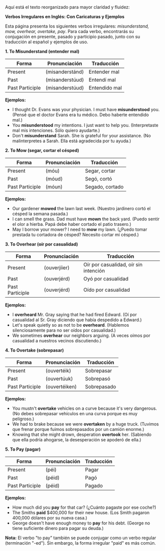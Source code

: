 Aquí está el texto reorganizado para mayor claridad y fluidez:

**Verbos Irregulares en Inglés: Con Caricaturas y Ejemplos**

Esta página presenta los siguientes verbos irregulares: *misunderstand, mow, overhear, overtake, pay*. Para cada verbo, encontrarás su conjugación en presente, pasado y participio pasado, junto con su traducción al español y ejemplos de uso.

**1. To Misunderstand (entender mal)**

| Forma             | Pronunciación   | Traducción     |
|-------------------|-------------------|-----------------|
| Present           | (misanderstánd) | Entender mal    |
| Past              | (misanderstúud) | Entendí mal     |
| Past Participle   | (misanderstúud) | Entendido mal   |

**Ejemplos:**

*   I thought Dr. Evans was your physician. I must have **misunderstood** you. (Pensé que el doctor Evans era tu médico. Debo haberte entendido mal.)
*   You **misunderstood** my intentions. I just want to help you. (Interpretaste mal mis intenciones. Sólo quiero ayudarte.)
*   Don't **misunderstand** Sarah. She is grateful for your assistance. (No malinterpretes a Sarah. Ella está agradecida por tu ayuda.)

**2. To Mow (segar, cortar el césped)**

| Forma             | Pronunciación   | Traducción         |
|-------------------|-------------------|---------------------|
| Present           | (móu)            | Segar, cortar       |
| Past              | (móud)           | Segó, cortó          |
| Past Participle   | (móun)           | Segado, cortado     |

**Ejemplos:**

*   Our gardener **mowed** the lawn last week. (Nuestro jardinero cortó el césped la semana pasada.)
*   I can smell the grass. Dad must have **mown** the back yard. (Puedo sentir el olor a hierba. Papá debe haber cortado el patio trasero.)
*   May I borrow your mower? I need to **mow** my lawn. (¿Puedo tomar prestada tu cortadora de césped? Necesito cortar mi césped.)

**3. To Overhear (oír por casualidad)**

| Forma             | Pronunciación   | Traducción                         |
|-------------------|-------------------|-------------------------------------|
| Present           | (ouverjíier)   | Oír por casualidad, oír sin intención |
| Past              | (ouverjérd)   | Oyó por casualidad                    |
| Past Participle   | (ouverjérd)   | Oído por casualidad                   |

**Ejemplos:**

*   I **overheard** Mr. Gray saying that he had fired Edward. (Oí por casualidad al Sr. Gray diciendo que había despedido a Edward.)
*   Let's speak quietly so as not to be **overheard**. (Hablemos silenciosamente para no ser oídos por casualidad.)
*   We sometimes **overhear** our neighbors arguing. (A veces oímos por casualidad a nuestros vecinos discutiendo.)

**4. To Overtake (sobrepasar)**

| Forma             | Pronunciación   | Traducción   |
|-------------------|-------------------|---------------|
| Present           | (ouvertéik)   | Sobrepasar    |
| Past              | (ouvertúuk)   | Sobrepasó     |
| Past Participle   | (ouvertéiken) | Sobrepasado   |

**Ejemplos:**

*   You mustn't **overtake** vehicles on a curve because it's very dangerous. (No debes sobrepasar vehículos en una curva porque es muy peligroso.)
*   We had to brake because we were **overtaken** by a huge truck. (Tuvimos que frenar porque fuimos sobrepasados por un camión enorme.)
*   Knowing that she might drown, desperation **overtook** her. (Sabiendo que ella podría ahogarse, la desesperación se apoderó de ella.)

**5. To Pay (pagar)**

| Forma             | Pronunciación   | Traducción   |
|-------------------|-------------------|---------------|
| Present           | (péi)            | Pagar          |
| Past              | (péid)           | Pagó           |
| Past Participle   | (péid)           | Pagado         |

**Ejemplos:**

*   How much did you **pay** for that car? (¿Cuánto pagaste por ese coche?)
*   The Smiths **paid** $400,000 for their new house. (Los Smith pagaron 400,000 dólares por su nueva casa.)
*   George doesn't have enough money to **pay** for his debt. (George no tiene suficiente dinero para pagar su deuda.)

**Nota:** El verbo "to pay" también se puede conjugar como un verbo regular (terminación "-ed"). Sin embargo, la forma irregular "paid" es más común.
